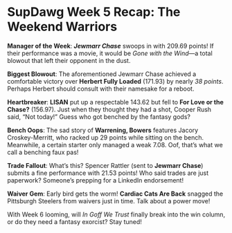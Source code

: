 # SupDawg Week 5 Recap: The Weekend Warriors

**Manager of the Week**: ***Jewmarr Chase*** swoops in with 209.69 points! If their performance was a movie, it would be *Gone with the Wind*—a total blowout that left their opponent in the dust. 

**Biggest Blowout**: The aforementioned Jewmarr Chase achieved a comfortable victory over **Herbert Fully Loaded** (171.93) by nearly *38 points*. Perhaps Herbert should consult with their namesake for a reboot.

**Heartbreaker**: **LISAN** put up a respectable 143.62 but fell to **For Love or the Chase?** (156.97). Just when they thought they had a shot, Cooper Rush said, “Not today!” Guess who got benched by the fantasy gods?

**Bench Oops**: The sad story of **Warrening, Bowers** features Jacory Croskey-Merritt, who racked up 29 points while sitting on the bench. Meanwhile, a certain starter only managed a weak 7.08. Oof, that’s what we call a benching faux pas!

**Trade Fallout**: What’s this? Spencer Rattler (sent to **Jewmarr Chase**) submits a fine performance with 21.53 points! Who said trades are just paperwork? Someone’s prepping for a LinkedIn endorsement!

**Waiver Gem**: Early bird gets the worm! **Cardiac Cats Are Back** snagged the Pittsburgh Steelers from waivers just in time. Talk about a power move! 

With Week 6 looming, will *In Goff We Trust* finally break into the win column, or do they need a fantasy exorcist? Stay tuned!